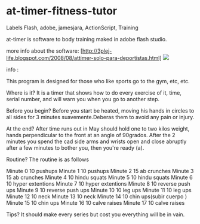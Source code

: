 at-timer-fitness-tutor
======================

Labels
Flash, adobe, jamesjara, ActionScript, Training

at-timer is software to body training maked in adobe flash studio.

more info about the software: [http://3plej-life.blogspot.com/2008/08/attimer-solo-para-deportistas.html]
![](http://img841.imageshack.us/img841/5373/attimerjamesjara.png)


info :

This program is designed for those who like sports go to the gym, etc, etc.

Where is it?
It is a timer that shows how to do every exercise of it, time, serial number, and will warn you when you go to another step.

Before you begin?
Before you start be heated, moving his hands in circles to all sides for 3 minutes suavemente.Deberas them to avoid any pain or injury.

At the end?
After time runs out in May should hold one to two kilos weight, hands perpendicular to the front at an angle of 90grados. After the 2 minutes you spend the cad side arms and wrists open and close abruptly after a few minutes to bother you, then you're ready (a).

Routine?
The routine is as follows

Minute 0 10 pushups
Minute 1 10 pushups
Minute 2 15 ab crunches
Minute 3 15 ab crunches
Minute 4 10 hindu squats
Minute 5 10 hindu squats
Minute 6 10 hyper extentions
Minute 7 10 hyper extentions
Minute 8 10 reverse push ups
Minute 9 10 reverse push ups
Minute 10 10 leg ups
Minute 11 10 leg ups
Minute 12 10 neck
Minute 13 10 neck
Minute 14 10 chin ups(subir cuerpo )
Minute 15 10 chin ups
Minute 16 10 calve raises
Minute 17 10 calve raises


Tips?
It should make every series but cost you everything will be in vain.
